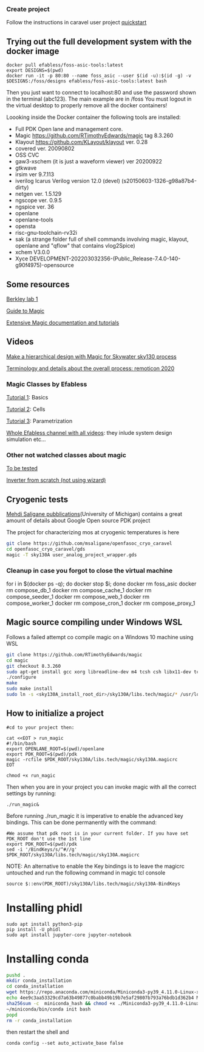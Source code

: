 ### Create project

Follow the instructions in caravel user project [quickstart](https://github.com/efabless/caravel_user_project/blob/main/docs/source/quickstart.rst)

## Trying out the full development system with the docker image

```
docker pull efabless/foss-asic-tools:latest
export DESIGNS=$(pwd)
docker run -it -p 80:80 --name foss_asic --user $(id -u):$(id -g) -v $DESIGNS:/foss/designs efabless/foss-asic-tools:latest bash
```

Then you just want to connect to localhost:80 and use the password shown in the terminal (abc123). The main example are in /foss You must logout in the virtual desktop to properly remove all the docker containers!

Loooking inside the Docker container the following tools are installed:

- Full PDK Open lane and management core.
- Magic https://github.com/RTimothyEdwards/magic tag 8.3.260
- Klayout https://github.com/KLayout/klayout ver. 0.28
- covered ver. 20090802
- OSS CVC
- gaw3-xschem (it is just a waveform viewer) ver 20200922
- gtkwave
- irsim ver 9.7.113
- iverilog Icarus Verilog version 12.0 (devel) (s20150603-1326-g98a87b4-dirty)
- netgen ver. 1.5.129
- ngscope ver. 0.9.5
- ngspice ver. 36
- openlane
- openlane-tools
- opensta
- risc-gnu-toolchain-rv32i
- sak (a strange folder full of shell commands involving magic, klayout, openlane and "qflow" that contains vlog2Spice)
- xchem V3.0.0
- Xyce DEVELOPMENT-202203032356-(Public_Release-7.4.0-140-g90f4975)-opensource




## Some resources
[Berkley lab 1](https://inst.eecs.berkeley.edu/~cs250/fa20/labs/lab1/)

[Guide to Magic](https://lootr5858.wordpress.com/2020/10/06/magic-vlsi-skywater-pdk-local-installation-guide/)

[Extensive Magic documentation and tutorials](http://opencircuitdesign.com/magic/archive/papers/)

## Videos
[Make a hierarchical design with Magic for Skywater sky130 process](https://www.youtube.com/watch?v=RPppaGdjbj0)

[Terminology and details about the overall process: remoticon 2020](https://www.youtube.com/watch?v=lq2BpWwcyQM)



### Magic Classes by Efabless
[Tutorial 1](https://www.youtube.com/watch?v=ORw5OaY33A4): Basics

[Tutorial 2](https://www.youtube.com/watch?v=NUahmUtY814): Cells

[Tutorial 3](https://www.youtube.com/watch?v=OKWM1D0_fPI): Parametrization

[Whole Efabless channel with all videos](https://www.youtube.com/c/efabless_channel/videos): they inlude system design simulation etc...

### Other not watched classes about magic
[To be tested](https://www.youtube.com/watch?v=SK6OysA97wQ)

[Inverter from scratch (not using wizard)](https://www.youtube.com/watch?v=RPppaGdjbj0)

## Cryogenic tests

[Mehdi Saligane pubblications](https://scholar.google.com/citations?hl=en&user=u1UAQ2QAAAAJ&view_op=list_works&sortby=pubdate)(University of Michigan) contains a great amount of details about Google Open source PDK project

The project for characterizing mos at cryogenic temperatures is here

```bash
git clone https://github.com/msaligane/openfasoc_cryo_caravel
cd openfasoc_cryo_caravel/gds
magic -T sky130A user_analog_project_wrapper.gds
```




### Cleanup in case you forgot to close the virtual machine
for i in $(docker ps -q); do docker stop $i; done
docker rm foss_asic
docker rm compose_db_1
docker rm compose_cache_1
docker rm compose_seeder_1
docker rm compose_web_1
docker rm compose_worker_1
docker rm compose_cron_1
docker rm compose_proxy_1

## Magic source compiling under Windows WSL

Follows a failed attempt co compile magic on a Windows 10 machine using WSL

```bash
git clone https://github.com/RTimothyEdwards/magic
cd magic
git checkout 8.3.260
sudo apt-get install gcc xorg libreadline-dev m4 tcsh csh libx11-dev tcl-dev tk-dev libcairo2-dev mesa-common-dev libglu1-mesa-dev libncurses-dev
./configure
make
sudo make install
sudo ln -s <sky130A_install_root_dir>/sky130A/libs.tech/magic/* /usr/local/lib/magic/sys/
```

## How to initialize a project

```
#cd to your project then:

cat <<EOT > run_magic
#!/bin/bash
export OPENLANE_ROOT=$(pwd)/openlane
export PDK_ROOT=$(pwd)/pdk
magic -rcfile $PDK_ROOT/sky130A/libs.tech/magic/sky130A.magicrc
EOT

chmod +x run_magic

```

Then when you are in your project you can invoke magic with all the correct settings by running:

```
./run_magic&
```

Before running ./run_magic it is imperative to enable the advanced key bindings. This can be done permanently with the command: 

```
#We assume that pdk root is in your current folder. If you have set PDK_ROOT don't use the 1st line 
export PDK_ROOT=$(pwd)/pdk
sed -i '/BindKeys/s/^#//g' $PDK_ROOT/sky130A/libs.tech/magic/sky130A.magicrc
```

NOTE: An alternative to enable the Key bindings is to leave the magicrc untouched and run the following command in magic tcl console

```
source $::env(PDK_ROOT)/sky130A/libs.tech/magic/sky130A-BindKeys
```


# Installing phidl

```
sudo apt install python3-pip
pip install -U phidl
sudo apt install jupyter-core jupyter-notebook  
```




# Installing conda

```bash
pushd .
mkdir conda_installation
cd conda_installation
wget https://repo.anaconda.com/miniconda/Miniconda3-py39_4.11.0-Linux-x86_64.sh
echo 4ee9c3aa53329cd7a63b49877c0babb49b19b7e5af29807b793a76bdb1d362b4 Miniconda3-py39_4.11.0-Linux-x86_64.sh >miniconda_hash
sha256sum -c  miniconda_hash && chmod +x ./Miniconda3-py39_4.11.0-Linux-x86_64.sh && ./Miniconda3-py39_4.11.0-Linux-x86_64.sh -b
~/miniconda/bin/conda init bash
popd
rm -r conda_installation
```

then restart the shell and

```
conda config --set auto_activate_base false
```




























